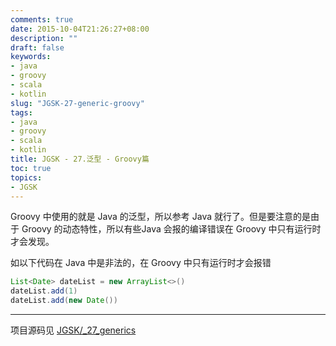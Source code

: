 ```yaml
---
comments: true
date: 2015-10-04T21:26:27+08:00
description: ""
draft: false
keywords:
- java
- groovy
- scala
- kotlin
slug: "JGSK-27-generic-groovy"
tags:
- java
- groovy
- scala
- kotlin
title: JGSK - 27.泛型 - Groovy篇
toc: true
topics:
- JGSK
---
```


Groovy 中使用的就是 Java 的泛型，所以参考 Java 就行了。但是要注意的是由于 Groovy 的动态特性，所以有些Java 会报的编译错误在 Groovy 中只有运行时才会发现。

如以下代码在 Java 中是非法的，在 Groovy 中只有运行时才会报错

```groovy
List<Date> dateList = new ArrayList<>()
dateList.add(1)
dateList.add(new Date())
```

---

项目源码见 [JGSK/_27_generics](https://github.com/SidneyXu/JGSK)




